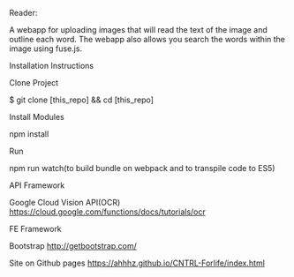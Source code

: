 Reader:

 A webapp for uploading images that will read the text of the image and outline each word. The webapp also allows you search the words within the image using fuse.js.

Installation Instructions

Clone Project

$ git clone [this_repo] && cd [this_repo]

Install Modules

npm install

Run

npm run watch(to build bundle on webpack and to transpile code to ES5)


API Framework

Google Cloud Vision API(OCR) https://cloud.google.com/functions/docs/tutorials/ocr

FE Framework

Bootstrap http://getbootstrap.com/

Site on Github pages
https://ahhhz.github.io/CNTRL-Forlife/index.html
